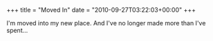 +++
title = "Moved In"
date = "2010-09-27T03:22:03+00:00"
+++

I'm moved into my new place.  And I've no longer made more than I've spent...
			